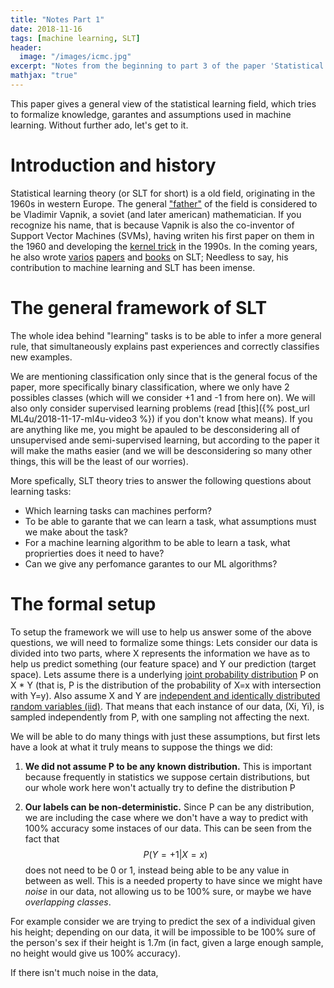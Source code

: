 ```yaml
---
title: "Notes Part 1"
date: 2018-11-16
tags: [machine learning, SLT]
header:
  image: "/images/icmc.jpg"
excerpt: "Notes from the beginning to part 3 of the paper 'Statistical Learning Theory: Models, Concepts, and Results'"
mathjax: "true"
--- 
```


This paper gives a general view of the statistical learning field, which tries to formalize knowledge, garantes and assumptions used in machine learning. Without further ado, let's get to it.





# Introduction and history
Statistical learning theory (or SLT for short) is a old field, originating in the 1960s in western Europe. The general ["father"](http://uk.businessinsider.com/facebook-just-hired-the-father-of-statistical-learning-theory-2014-11) of the field is considered to be Vladimir Vapnik, a soviet (and later american) mathematician. If you recognize his name, that is because Vapnik is also the co-inventor of Support Vector Machines (SVMs), having writen his first paper on them in the 1960 and developing the [kernel trick](https://towardsdatascience.com/understanding-the-kernel-trick-e0bc6112ef78) in the 1990s. In the coming years, he also wrote [varios](https://link.springer.com/article/10.1007/BF00994018) [papers](https://www.springer.com/us/book/9780387987804) and [books](https://www.amazon.com/Statistical-Learning-Theory-Vladimir-Vapnik/dp/0471030031) on SLT; Needless to say, his contribution to machine learning and SLT has been imense.




# The general framework of SLT
The whole idea behind "learning" tasks is to be able to infer a more general rule, that simultaneously explains past experiences and correctly classifies new examples. 

We are mentioning classification only since that is the general focus of the paper, more specifically binary classification, where we only have 2 possibles classes (which will we consider +1 and -1 from here on). We will also only consider supervised learning problems (read [this]({% post_url ML4u/2018-11-17-ml4u-video3 %}) if you don't know what means). If you are anything like me, you might be apauled to be desconsidering all of unsupervised ande semi-supervised learning, but according to the paper it will make the maths easier (and we will be desconsidering so many other things, this will be the least of our worries).

More spefically, SLT theory tries to answer the following questions about learning tasks:

* Which learning tasks can machines perform? 
* To be able to garante that we can learn a task, what assumptions must we make about the task?
* For a machine learning algorithm to be able to learn a task, what proprierties does it need to have?
* Can we give any perfomance garantes to our ML algorithms?


# The formal setup

To setup the framework we will use to help us answer some of the above questions, we will need to formalize some things:
Lets consider our data is divided into two parts, where X represents the information we have as to help us predict something (our feature space) and Y our prediction (target space).
Lets assume there is a underlying [joint probability distribution](http://www.inf.ed.ac.uk/teaching/courses/cfcs1/lectures/joint.pdf) P on X * Y (that is, P is the distribution of the probability of X=x with intersection with Y=y). Also assume X and Y are [independent and identically distributed random variables (iid)](https://en.wikipedia.org/wiki/Independent_and_identically_distributed_random_variables). That means that each instance of our data, (Xi, Yi), is sampled independently from P, with one sampling not affecting the next.

We will be able to do many things with just these assumptions, but first lets have a look at what it truly means to suppose the things we did:

1. **We did not assume P to be any known distribution.** This is important because frequently in statistics we suppose certain distributions, but our whole work here won't actually try to define the distribution P

2. **Our labels can be non-deterministic.** Since P can be any distribution, we are including the case where we don't have a way to predict with 100% accuracy some instaces of our data. This can be seen from the fact that $$ P(Y=+1 | X=x) $$ does not need to be 0 or 1, instead being able to be any value in between as well. This is a needed property to have since we might have *noise* in our data, not allowing us to be 100% sure, or maybe we have *overlapping classes*.

For example consider we are trying to predict the sex of a individual given his height; depending on our data, it will be impossible to be 100% sure of the person's sex if their height is 1.7m (in fact, given a large enough sample, no height would give us 100% accuracy).

If there isn't much noise in the data, 




